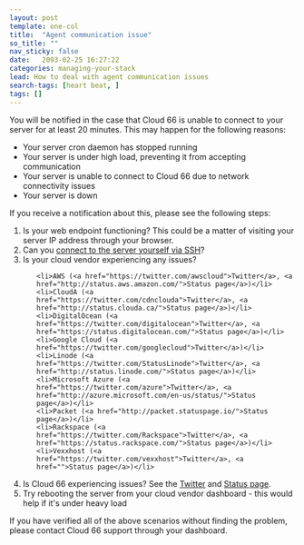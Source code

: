```yaml
---
layout: post
template: one-col
title:  "Agent communication issue"
so_title: ""
nav_sticky: false
date:   2093-02-25 16:27:22
categories: managing-your-stack
lead: How to deal with agent communication issues
search-tags: [heart beat, ]
tags: []
---
```



You will be notified in the case that Cloud 66 is unable to connect to your server for at least 20 minutes. This may happen for the following reasons:

- Your server cron daemon has stopped running
- Your server is under high load, preventing it from accepting communication
- Your server is unable to connect to Cloud 66 due to network connectivity issues
- Your server is down

If you receive a notification about this, please see the following steps:

<ol class="list">
<li>Is your web endpoint functioning? This could be a matter of visiting your server IP address through your browser.</li>
<li>Can you <a href="http://help.cloud66.com/managing-your-stack/ssh-to-your-server">connect to the server yourself via SSH</a>?</li>
<li>Is your cloud vendor experiencing any issues?</li>
<ul class="list">
	
	<li>AWS (<a href="https://twitter.com/awscloud">Twitter</a>, <a href="http://status.aws.amazon.com/">Status page</a>)</li>
	<li>CloudA (<a href="https://twitter.com/cdnclouda">Twitter</a>, <a href="http://status.clouda.ca/">Status page</a>)</li>	
	<li>DigitalOcean (<a href="https://twitter.com/digitalocean">Twitter</a>, <a href="https://status.digitalocean.com/">Status page</a>)</li>
	<li>Google Cloud (<a href="https://twitter.com/googlecloud">Twitter</a>)</li>
	<li>Linode (<a href="https://twitter.com/StatusLinode">Twitter</a>, <a href="http://status.linode.com/">Status page</a>)</li>
	<li>Microsoft Azure (<a href="https://twitter.com/azure">Twitter</a>, <a href="http://azure.microsoft.com/en-us/status/">Status page</a>)</li>
	<li>Packet (<a href="http://packet.statuspage.io/">Status page</a>)</li>
	<li>Rackspace (<a href="https://twitter.com/Rackspace">Twitter</a>, <a href="https://status.rackspace.com/">Status page</a>)</li>	
	<li>Vexxhost (<a href="https://twitter.com/vexxhost">Twitter</a>, <a href="">Status page</a>)</li>		
		
</ul>
<li>Is Cloud 66 experiencing issues? See the <a href="https://twitter.com/cloud66status">Twitter</a> and <a href="http://status.cloud66.com/">Status page</a>.</li>
<li>Try rebooting the server from your cloud vendor dashboard - this would help if it's under heavy load</li>
</ol>

If you have verified all of the above scenarios without finding the problem, please contact Cloud 66 support through your dashboard.